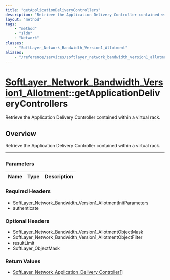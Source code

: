 ```yaml
---
title: "getApplicationDeliveryControllers"
description: "Retrieve the Application Delivery Controller contained within a virtual rack."
layout: "method"
tags:
    - "method"
    - "sldn"
    - "Network"
classes:
    - "SoftLayer_Network_Bandwidth_Version1_Allotment"
aliases:
    - "/reference/services/softlayer_network_bandwidth_version1_allotment/getApplicationDeliveryControllers"
---
```

# [SoftLayer_Network_Bandwidth_Version1_Allotment](/reference/services/SoftLayer_Network_Bandwidth_Version1_Allotment)::getApplicationDeliveryControllers


Retrieve the Application Delivery Controller contained within a virtual rack.


## Overview 
Retrieve the Application Delivery Controller contained within a virtual rack.

-----

### Parameters 
|Name | Type | Description |
| --- | --- | --- |


### Required Headers
* SoftLayer_Network_Bandwidth_Version1_AllotmentInitParameters
* authenticate


### Optional Headers
* SoftLayer_Network_Bandwidth_Version1_AllotmentObjectMask
* SoftLayer_Network_Bandwidth_Version1_AllotmentObjectFilter
* resultLimit
* SoftLayer_ObjectMask

### Return Values
* <a href='/reference/datatypes/SoftLayer_Network_Application_Delivery_Controller'>SoftLayer_Network_Application_Delivery_Controller[] </a>




